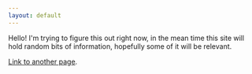 ```yaml
---
layout: default
---
```



Hello! I'm trying to figure this out right now, in the mean time this site will hold random bits of information, hopefully some of it will be relevant.


[Link to another page](./another-page.html).



